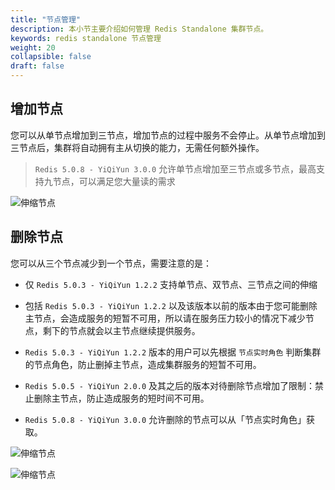 ```yaml
---
title: "节点管理"
description: 本小节主要介绍如何管理 Redis Standalone 集群节点。 
keywords: redis standalone 节点管理
weight: 20
collapsible: false
draft: false
---
```


## 增加节点

您可以从单节点增加到三节点，增加节点的过程中服务不会停止。从单节点增加到三节点后，集群将自动拥有主从切换的能力，无需任何额外操作。

> `Redis 5.0.8 - YiQiYun 3.0.0` 允许单节点增加至三节点或多节点，最高支持九节点，可以满足您大量读的需求

![伸缩节点](../../_images/add_node_1.png)


## 删除节点

您可以从三个节点减少到一个节点，需要注意的是：

- 仅 `Redis 5.0.3 - YiQiYun 1.2.2` 支持单节点、双节点、三节点之间的伸缩

- 包括 `Redis 5.0.3 - YiQiYun 1.2.2` 以及该版本以前的版本由于您可能删除主节点，会造成服务的短暂不可用，所以请在服务压力较小的情况下减少节点，剩下的节点就会以主节点继续提供服务。

- `Redis 5.0.3 - YiQiYun 1.2.2` 版本的用户可以先根据 `节点实时角色` 判断集群的节点角色，防止删掉主节点，造成集群服务的短暂不可用。

- `Redis 5.0.5 - YiQiYun 2.0.0` 及其之后的版本对待删除节点增加了限制：禁止删除主节点，防止造成服务的短时间不可用。

- `Redis 5.0.8 - YiQiYun 3.0.0` 允许删除的节点可以从「节点实时角色」获取。

![伸缩节点](../../_images/delete_node_1.png)


![伸缩节点](../../_images/delete_node_stat.png)
